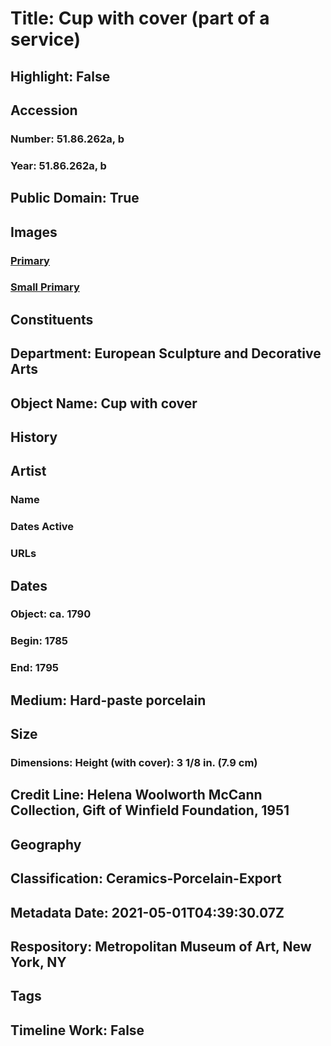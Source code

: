 # Title: Cup with cover (part of a service)
## Highlight: False
## Accession
### Number: 51.86.262a, b
### Year: 51.86.262a, b
## Public Domain: True
## Images
### [Primary](https://images.metmuseum.org/CRDImages/es/original/151102.jpg)
### [Small Primary](https://images.metmuseum.org/CRDImages/es/web-large/151102.jpg)
## Constituents
## Department: European Sculpture and Decorative Arts
## Object Name: Cup with cover
## History
## Artist
### Name
### Dates Active
### URLs
## Dates
### Object: ca. 1790
### Begin: 1785
### End: 1795
## Medium: Hard-paste porcelain
## Size
### Dimensions: Height (with cover): 3 1/8 in. (7.9 cm)
## Credit Line: Helena Woolworth McCann Collection, Gift of Winfield Foundation, 1951
## Geography
## Classification: Ceramics-Porcelain-Export
## Metadata Date: 2021-05-01T04:39:30.07Z
## Respository: Metropolitan Museum of Art, New York, NY
## Tags
## Timeline Work: False